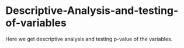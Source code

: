 # Descriptive-Analysis-and-testing-of-variables
Here we get descriptive analysis and testing p-value of the variables.
